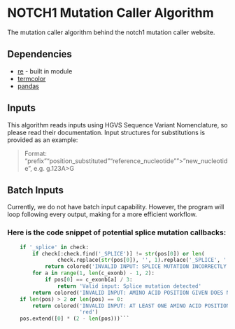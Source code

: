 # NOTCH1 Mutation Caller Algorithm
The mutation caller algorithm behind the notch1 mutation caller website.
## Dependencies
* [re](https://docs.python.org/3/library/re.html) - built in module
* [termcolor](https://pypi.org/project/termcolor)
* [pandas](https://pypi.org/project/pandas/)
## Inputs
This algorithm reads inputs using HGVS Sequence Variant Nomenclature, so please read their documentation. Input structures for substitutions is provided as an example:
> Format: “prefix”“position_substituted”“reference_nucleotide””>”new_nucleotide”, e.g. g.123A>G
## Batch Inputs
Currently, we do not have batch input capability. However, the program will loop following every output, making for a more efficient workflow.
### Here is the code snippet of potential splice mutation callbacks:
```python
    if '_splice' in check:
        if check[:check.find('_SPLICE')] != str(pos[0]) or len(
                check.replace(str(pos[0]), '', 1).replace('_SPLICE', '', 1)) != 0:
            return colored('INVALID INPUT: SPLICE MUTATION INCORRECTLY ENTERED', 'red')
        for a in range(1, len(c_exonb) - 1, 2):
            if pos[0] == c_exonb[a] / 3:
                return 'Valid input: Splice mutation detected'
        return colored('INVALID INPUT: AMINO ACID POSITION GIVEN DOES NOT MATCH THE END OF AN EXON BORDER', 'red')
    if len(pos) > 2 or len(pos) == 0:
        return colored('INVALID INPUT: AT LEAST ONE AMINO ACID POSITION MUST BE GIVEN BUT A MAXIMUM OF TWO IS ALLOWED',
                       'red')
    pos.extend([0] * (2 - len(pos)))```
